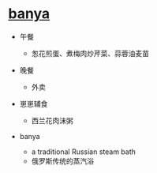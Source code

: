 # [banya](https://github.com/jiemaoli/gitblog/issues/4)

- 午餐
   - 怱花煎蛋、煮梅肉炒芹菜、蒜蓉油麦苗

- 晚餐
   - 外卖
  
- 崽崽辅食
   - 西兰花肉沫粥
 
- banya
   - a traditional Russian steam bath
   - 俄罗斯传统的蒸汽浴